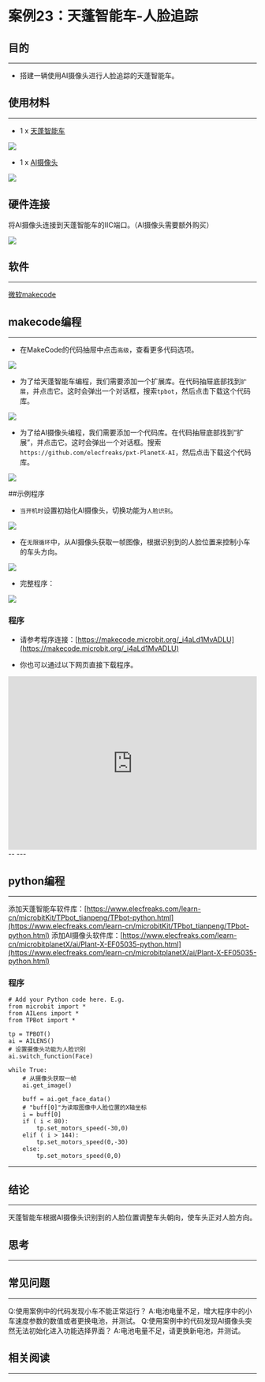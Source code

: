 # 案例23：天蓬智能车-人脸追踪

## 目的
---
- 搭建一辆使用AI摄像头进行人脸追踪的天蓬智能车。

## 使用材料
---

- 1 x [天蓬智能车](https://item.taobao.com/item.htm?spm=a1z10.5-c-s.w4002-18602834185.41.68d15ccfBFHNPy&id=618758535761)

![](./images/TPBot_tianpeng_case_20_01.png)

- 1 x  [AI摄像头](https://item.taobao.com/item.htm?spm=a1z10.1-c-s.w5003-22951491260.9.196458b3TgHzio&ft=t&id=632538261754&scene=taobao_shop)

![](./images/TPBot_tianpeng_case_20_02.png)





## 硬件连接

将AI摄像头连接到天蓬智能车的IIC端口。（AI摄像头需要额外购买）

![](./images/TPBot_tianpeng_case_20_03.png)

## 软件
---
[微软makecode](https://makecode.microbit.org/#)


## makecode编程
---


- 在MakeCode的代码抽屉中点击`高级`，查看更多代码选项。

![](./images/TPBot_tianpeng_case_20_04.png)

- 为了给天蓬智能车编程，我们需要添加一个扩展库。在代码抽屉底部找到`扩展`，并点击它。这时会弹出一个对话框，搜索`tpbot`，然后点击下载这个代码库。

![](./images/TPBot_tianpeng_case_20_05.png)

- 为了给AI摄像头编程，我们需要添加一个代码库。在代码抽屉底部找到“扩展”，并点击它。这时会弹出一个对话框。搜索 `https://github.com/elecfreaks/pxt-PlanetX-AI`，然后点击下载这个代码库。

![](./images/TPBot_tianpeng_case_20_06.png)



##示例程序

- `当开机时`设置初始化AI摄像头，切换功能为`人脸识别`。

![](./images/TPBot_tianpeng_case_23_07.png)

- 在`无限循环`中，从AI摄像头获取一帧图像，根据识别到的人脸位置来控制小车的车头方向。

![](./images/TPBot_tianpeng_case_23_08.png)

- 完整程序：

![](./images/TPBot_tianpeng_case_23_09.png)



### 程序
- 请参考程序连接：[https://makecode.microbit.org/_i4aLd1MvADLU](https://makecode.microbit.org/_i4aLd1MvADLU)

- 你也可以通过以下网页直接下载程序。

<div style="position:relative;height:0;padding-bottom:70%;overflow:hidden;"><iframe style="position:absolute;top:0;left:0;width:100%;height:100%;" src="https://makecode.microbit.org/#pub:_i4aLd1MvADLU" frameborder="0" sandbox="allow-popups allow-forms allow-scripts allow-same-origin"></iframe></div>  
--
---


## python编程
---
添加天蓬智能车软件库：[https://www.elecfreaks.com/learn-cn/microbitKit/TPbot_tianpeng/TPbot-python.html](https://www.elecfreaks.com/learn-cn/microbitKit/TPbot_tianpeng/TPbot-python.html)
添加AI摄像头软件库：[https://www.elecfreaks.com/learn-cn/microbitplanetX/ai/Plant-X-EF05035-python.html](https://www.elecfreaks.com/learn-cn/microbitplanetX/ai/Plant-X-EF05035-python.html)

### 程序

```
# Add your Python code here. E.g.
from microbit import *
from AILens import *
from TPBot import *

tp = TPBOT()
ai = AILENS()
# 设置摄像头功能为人脸识别
ai.switch_function(Face)

while True:
    # 从摄像头获取一帧
    ai.get_image()

    buff = ai.get_face_data()
    # "buff[0]"为读取图像中人脸位置的X轴坐标
    i = buff[0]
    if ( i < 80):
        tp.set_motors_speed(-30,0)  
    elif ( i > 144):
        tp.set_motors_speed(0,-30)
    else:
        tp.set_motors_speed(0,0)
```


---
## 结论
---
天蓬智能车根据AI摄像头识别到的人脸位置调整车头朝向，使车头正对人脸方向。


## 思考
---


## 常见问题
---
Q:使用案例中的代码发现小车不能正常运行？
A:电池电量不足，增大程序中的小车速度参数的数值或者更换电池，并测试。
Q:使用案例中的代码发现AI摄像头突然无法初始化进入功能选择界面？
A:电池电量不足，请更换新电池，并测试。

## 相关阅读  
---

